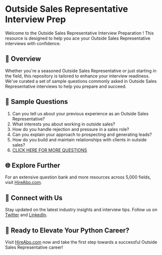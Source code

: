 # Outside Sales Representative Interview Prep

Welcome to the Outside Sales Representative Interview Preparation ! This resource is designed to help you ace your Outside Sales Representative interviews with confidence.

## 🚀 Overview

Whether you're a seasoned Outside Sales Representative or just starting in the field, this repository is tailored to enhance your interview readiness. We've curated a set of sample questions commonly asked in Outside Sales Representative interviews to help you prepare and succeed.

## 📝 Sample Questions

1. Can you tell us about your previous experience as an Outside Sales Representative?
2. What interests you about working in outside sales?
3. How do you handle rejection and pressure in a sales role?
4. Can you explain your approach to prospecting and generating leads?
5. How do you build and maintain relationships with clients in outside sales?
6. [CLICK HERE FOR MORE QUESTIONS](https://hireabo.com/job/22_1_12/Outside%20Sales%20Representative)

## 🌐 Explore Further

For an extensive question bank and more resources across 5,000 fields, visit [HireAbo.com](https://www.hireabo.com).

## 📱 Connect with Us

Stay updated on the latest industry insights and interview tips. Follow us on [Twitter](https://twitter.com/hireabo) and [LinkedIn](https://www.linkedin.com/in/hire-abo-3609972a8/).

## 🚀 Ready to Elevate Your Python Career?

Visit [HireAbo.com](https://www.hireabo.com) now and take the first step towards a successful Outside Sales Representative career!